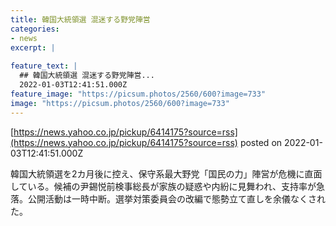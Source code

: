 ```yaml
---
title: 韓国大統領選 混迷する野党陣営
categories:
- news
excerpt: |
  
feature_text: |
  ## 韓国大統領選 混迷する野党陣営...
  2022-01-03T12:41:51.000Z
feature_image: "https://picsum.photos/2560/600?image=733"
image: "https://picsum.photos/2560/600?image=733"
---
```


[https://news.yahoo.co.jp/pickup/6414175?source=rss](https://news.yahoo.co.jp/pickup/6414175?source=rss)
posted on 2022-01-03T12:41:51.000Z

<!--more-->

韓国大統領選を2カ月後に控え、保守系最大野党「国民の力」陣営が危機に直面している。候補の尹錫悦前検事総長が家族の疑惑や内紛に見舞われ、支持率が急落。公開活動は一時中断。選挙対策委員会の改編で態勢立て直しを余儀なくされた。
